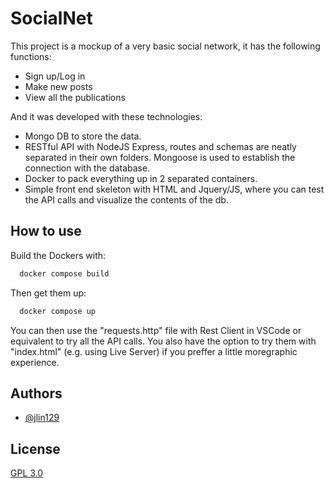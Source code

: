
# SocialNet

This project is a mockup of a very basic social network, it has the following functions:  
- Sign up/Log in  
- Make new posts  
- View all the publications

And it was developed with these technologies:  
- Mongo DB to store the data.
- RESTful API with NodeJS Express, routes and schemas are neatly separated in their own folders.  Mongoose is used to establish the connection with the database.
- Docker to pack everything up in 2 separated containers.
- Simple front end skeleton with HTML and Jquery/JS, where you can test the API calls and visualize the contents of the db.  


## How to use

Build the Dockers with:

```bash
  docker compose build
```
Then get them up:

```bash
  docker compose up
```
You can then use the "requests.http" file with Rest Client in VSCode or equivalent to try all 
the API calls. You also have the option to try them with "index.html" (e.g. using Live Server) 
if you preffer a little moregraphic experience.
 
## Authors

- [@jlin129](https://www.github.com/jlin129)


## License

[GPL 3.0](https://choosealicense.com/licenses/gpl-3.0/)

